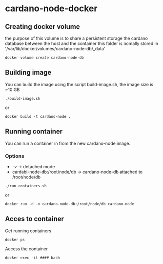 # cardano-node-docker

## Creating docker volume
the purpose of this volume is to share a persistent storage the cardano database between the host and the container
this folder is nomally stored in '/var/lib/docker/volumes/cardano-node-db/_data'
```
docker volume create cardano-node-db
```

## Building image
You can build the image using the script build-image.sh, the image size is ~10 GB
```
./build-image.sh
```
or

```
docker build -t cardano-node .
```

## Running container
You can run a container in from the new cardano-node image.
### Options
* -v -> detached mode
* cardabi-node-db:/root/node/db -> cardano-node-db attached to /root/node/db
```
./run-containers.sh
```
or

```
docker run -d -v cardano-node-db:/root/node/db cardano-node
```

## Acces to container
Get running containers
```
docker ps
```

Access the container
```
docker exec -it #### bash
```


